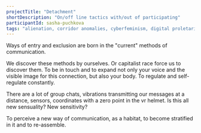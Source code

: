 ```yaml
---
projectTitle: "Detachment"
shortDescription: "On/off line tactics with/out of participating"
participantId: sasha-puchkova
tags: "alienation, corridor anomalies, cyberfeminism, digital proletariat, dispersed collectivity, extensions, htp, intimate interfaces, intoxication, psychodata, speculative synthesis"
---
```

Ways of entry and exclusion are born in the "current" methods of communication.

We discover these methods by ourselves. Or capitalist race force us to discover them. To be in touch and to expand not only your voice and the visible image for this connection, but also your body. To regulate and self-regulate constantly.

There are a lot of group chats, vibrations transmitting our messages at a distance, sensors, coordinates with a zero point in the vr helmet. Is this all new sensuality? New sensitivity?

To perceive a new way of communication, as a habitat, to become stratified in it and to re-assemble.

